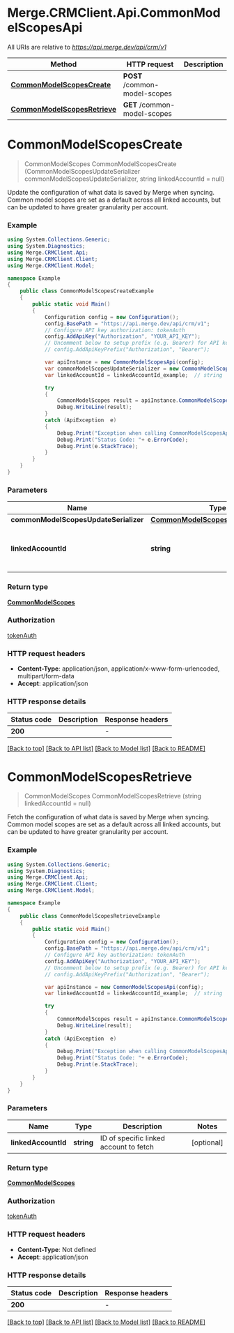 # Merge.CRMClient.Api.CommonModelScopesApi

All URIs are relative to *https://api.merge.dev/api/crm/v1*

Method | HTTP request | Description
------------- | ------------- | -------------
[**CommonModelScopesCreate**](CommonModelScopesApi.md#commonmodelscopescreate) | **POST** /common-model-scopes | 
[**CommonModelScopesRetrieve**](CommonModelScopesApi.md#commonmodelscopesretrieve) | **GET** /common-model-scopes | 


<a name="commonmodelscopescreate"></a>
# **CommonModelScopesCreate**
> CommonModelScopes CommonModelScopesCreate (CommonModelScopesUpdateSerializer commonModelScopesUpdateSerializer, string linkedAccountId = null)



Update the configuration of what data is saved by Merge when syncing. Common model scopes are set as a default across all linked accounts, but can be updated to have greater granularity per account.

### Example
```csharp
using System.Collections.Generic;
using System.Diagnostics;
using Merge.CRMClient.Api;
using Merge.CRMClient.Client;
using Merge.CRMClient.Model;

namespace Example
{
    public class CommonModelScopesCreateExample
    {
        public static void Main()
        {
            Configuration config = new Configuration();
            config.BasePath = "https://api.merge.dev/api/crm/v1";
            // Configure API key authorization: tokenAuth
            config.AddApiKey("Authorization", "YOUR_API_KEY");
            // Uncomment below to setup prefix (e.g. Bearer) for API key, if needed
            // config.AddApiKeyPrefix("Authorization", "Bearer");

            var apiInstance = new CommonModelScopesApi(config);
            var commonModelScopesUpdateSerializer = new CommonModelScopesUpdateSerializer(); // CommonModelScopesUpdateSerializer | 
            var linkedAccountId = linkedAccountId_example;  // string | ID of specific linked account to fetch (optional) 

            try
            {
                CommonModelScopes result = apiInstance.CommonModelScopesCreate(commonModelScopesUpdateSerializer, linkedAccountId);
                Debug.WriteLine(result);
            }
            catch (ApiException  e)
            {
                Debug.Print("Exception when calling CommonModelScopesApi.CommonModelScopesCreate: " + e.Message );
                Debug.Print("Status Code: "+ e.ErrorCode);
                Debug.Print(e.StackTrace);
            }
        }
    }
}
```

### Parameters

Name | Type | Description  | Notes
------------- | ------------- | ------------- | -------------
 **commonModelScopesUpdateSerializer** | [**CommonModelScopesUpdateSerializer**](CommonModelScopesUpdateSerializer.md)|  | 
 **linkedAccountId** | **string**| ID of specific linked account to fetch | [optional] 

### Return type

[**CommonModelScopes**](CommonModelScopes.md)

### Authorization

[tokenAuth](../README.md#tokenAuth)

### HTTP request headers

 - **Content-Type**: application/json, application/x-www-form-urlencoded, multipart/form-data
 - **Accept**: application/json


### HTTP response details
| Status code | Description | Response headers |
|-------------|-------------|------------------|
| **200** |  |  -  |

[[Back to top]](#) [[Back to API list]](../README.md#documentation-for-api-endpoints) [[Back to Model list]](../README.md#documentation-for-models) [[Back to README]](../README.md)

<a name="commonmodelscopesretrieve"></a>
# **CommonModelScopesRetrieve**
> CommonModelScopes CommonModelScopesRetrieve (string linkedAccountId = null)



Fetch the configuration of what data is saved by Merge when syncing. Common model scopes are set as a default across all linked accounts, but can be updated to have greater granularity per account.

### Example
```csharp
using System.Collections.Generic;
using System.Diagnostics;
using Merge.CRMClient.Api;
using Merge.CRMClient.Client;
using Merge.CRMClient.Model;

namespace Example
{
    public class CommonModelScopesRetrieveExample
    {
        public static void Main()
        {
            Configuration config = new Configuration();
            config.BasePath = "https://api.merge.dev/api/crm/v1";
            // Configure API key authorization: tokenAuth
            config.AddApiKey("Authorization", "YOUR_API_KEY");
            // Uncomment below to setup prefix (e.g. Bearer) for API key, if needed
            // config.AddApiKeyPrefix("Authorization", "Bearer");

            var apiInstance = new CommonModelScopesApi(config);
            var linkedAccountId = linkedAccountId_example;  // string | ID of specific linked account to fetch (optional) 

            try
            {
                CommonModelScopes result = apiInstance.CommonModelScopesRetrieve(linkedAccountId);
                Debug.WriteLine(result);
            }
            catch (ApiException  e)
            {
                Debug.Print("Exception when calling CommonModelScopesApi.CommonModelScopesRetrieve: " + e.Message );
                Debug.Print("Status Code: "+ e.ErrorCode);
                Debug.Print(e.StackTrace);
            }
        }
    }
}
```

### Parameters

Name | Type | Description  | Notes
------------- | ------------- | ------------- | -------------
 **linkedAccountId** | **string**| ID of specific linked account to fetch | [optional] 

### Return type

[**CommonModelScopes**](CommonModelScopes.md)

### Authorization

[tokenAuth](../README.md#tokenAuth)

### HTTP request headers

 - **Content-Type**: Not defined
 - **Accept**: application/json


### HTTP response details
| Status code | Description | Response headers |
|-------------|-------------|------------------|
| **200** |  |  -  |

[[Back to top]](#) [[Back to API list]](../README.md#documentation-for-api-endpoints) [[Back to Model list]](../README.md#documentation-for-models) [[Back to README]](../README.md)

